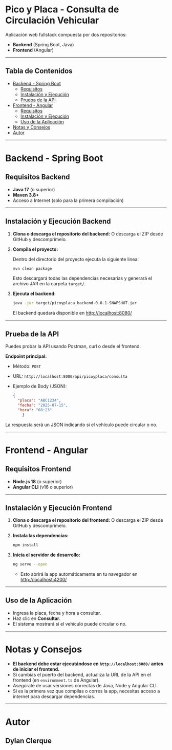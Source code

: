 # Pico y Placa - Consulta de Circulación Vehicular

Aplicación web fullstack compuesta por dos repositorios:  
- **Backend** (Spring Boot, Java)
- **Frontend** (Angular)

---

## Tabla de Contenidos

- [Backend - Spring Boot](#backend---spring-boot)
  - [Requisitos](#requisitos-backend)
  - [Instalación y Ejecución](#instalación-y-ejecución-backend)
  - [Prueba de la API](#prueba-de-la-api)
- [Frontend - Angular](#frontend---angular)
  - [Requisitos](#requisitos-frontend)
  - [Instalación y Ejecución](#instalación-y-ejecución-frontend)
  - [Uso de la Aplicación](#uso-de-la-aplicación)
- [Notas y Consejos](#notas-y-consejos)
- [Autor](#autor)

---

# Backend - Spring Boot

## Requisitos Backend

- **Java 17** (o superior)
- **Maven 3.8+**
- Acceso a Internet (solo para la primera compilación)

---

## Instalación y Ejecución Backend

1. **Clona o descarga el repositorio del backend:**
    O descarga el ZIP desde GitHub y descomprímelo.

2. **Compila el proyecto:**

    Dentro del directorio del proyecto ejecuta la siguiente linea:
   ```bash
   mvn clean package
   ```

    Esto descargará todas las dependencias necesarias y generará el archivo JAR en la carpeta `target/`.

3. **Ejecuta el backend:**

    ```bash
    java -jar target/picoyplaca_backend-0.0.1-SNAPSHOT.jar
    ```

    El backend quedará disponible en [http://localhost:8080/](http://localhost:8080/)

---

## Prueba de la API

Puedes probar la API usando Postman, curl o desde el frontend.

**Endpoint principal:**

- Método: `POST`
- URL: `http://localhost:8080/api/picoyplaca/consulta`
- Ejemplo de Body (JSON):

    ```json
    {
      "placa": "ABC1234",
      "fecha": "2025-07-15",
      "hora": "08:23"
        }
    ```

La respuesta será un JSON indicando si el vehículo puede circular o no.

---

# Frontend - Angular

## Requisitos Frontend

- **Node.js 18** (o superior)
- **Angular CLI** (v16 o superior)

---

## Instalación y Ejecución Frontend

1. **Clona o descarga el repositorio del frontend:**
    O descarga el ZIP desde GitHub y descomprímelo.

2. **Instala las dependencias:**

   ```bash
   npm install
   ```
    

4. **Inicia el servidor de desarrollo:**

    ```bash
    ng serve --open
    ```
    - Esto abrirá la app automáticamente en tu navegador en  
      [http://localhost:4200/](http://localhost:4200/)

---

## Uso de la Aplicación

- Ingresa la placa, fecha y hora a consultar.
- Haz clic en **Consultar**.
- El sistema mostrará si el vehículo puede circular o no.

---

# Notas y Consejos

- **El backend debe estar ejecutándose en `http://localhost:8080/` antes de iniciar el frontend.**
- Si cambias el puerto del backend, actualiza la URL de la API en el frontend (en `environment.ts` de Angular).
- Asegúrate de usar versiones correctas de Java, Node y Angular CLI.
- Si es la primera vez que compilas o corres la app, necesitas acceso a internet para descargar dependencias.

---

# Autor

**Dylan Clerque**  
---

